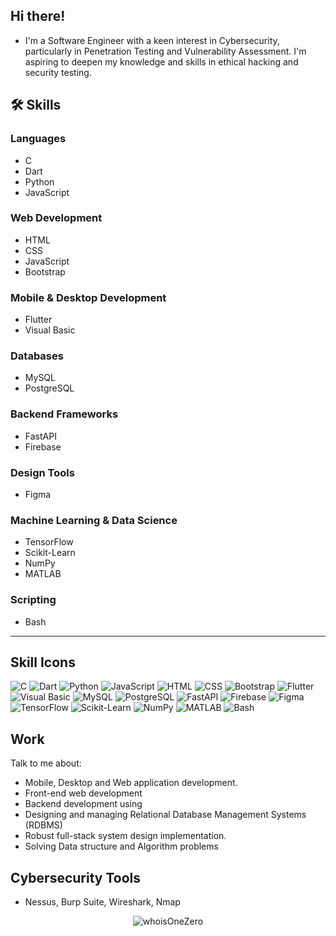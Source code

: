 ## Hi there!

- I'm a Software Engineer with a keen interest in Cybersecurity, particularly in Penetration Testing and Vulnerability Assessment. I'm aspiring to deepen my knowledge and skills in ethical hacking and security testing.

<!-- ## 🛠 Skills

**Languages**

- C, Dart, Python, JavaScript, Visual Basic -->

## 🛠 **Skills**

### Languages

- C
- Dart
- Python
- JavaScript

### Web Development

- HTML
- CSS
- JavaScript
- Bootstrap

### Mobile & Desktop Development

- Flutter
- Visual Basic

### Databases

- MySQL
- PostgreSQL

### Backend Frameworks

- FastAPI
- Firebase

### Design Tools

- Figma

### Machine Learning & Data Science

- TensorFlow
- Scikit-Learn
- NumPy
- MATLAB

### Scripting

- Bash

---

## Skill Icons

![C](https://img.shields.io/badge/-C-A8B9CC?logo=c&logoColor=white&style=for-the-badge)
![Dart](https://img.shields.io/badge/-Dart-0175C2?logo=dart&logoColor=white&style=for-the-badge)
![Python](https://img.shields.io/badge/-Python-3776AB?logo=python&logoColor=white&style=for-the-badge)
![JavaScript](https://img.shields.io/badge/-JavaScript-F7DF1E?logo=javascript&logoColor=black&style=for-the-badge)
![HTML](https://img.shields.io/badge/-HTML5-E34F26?logo=html5&logoColor=white&style=for-the-badge)
![CSS](https://img.shields.io/badge/-CSS3-1572B6?logo=css3&logoColor=white&style=for-the-badge)
![Bootstrap](https://img.shields.io/badge/-Bootstrap-7952B3?logo=bootstrap&logoColor=white&style=for-the-badge)
![Flutter](https://img.shields.io/badge/-Flutter-02569B?logo=flutter&logoColor=white&style=for-the-badge)
![Visual Basic](https://img.shields.io/badge/-Visual%20Basic-5C2D91?logo=dot-net&logoColor=white&style=for-the-badge)
![MySQL](https://img.shields.io/badge/-MySQL-4479A1?logo=mysql&logoColor=white&style=for-the-badge)
![PostgreSQL](https://img.shields.io/badge/-PostgreSQL-4169E1?logo=postgresql&logoColor=white&style=for-the-badge)
![FastAPI](https://img.shields.io/badge/-FastAPI-009688?logo=fastapi&logoColor=white&style=for-the-badge)
![Firebase](https://img.shields.io/badge/-Firebase-FFCA28?logo=firebase&logoColor=black&style=for-the-badge)
![Figma](https://img.shields.io/badge/-Figma-F24E1E?logo=figma&logoColor=white&style=for-the-badge)
![TensorFlow](https://img.shields.io/badge/-TensorFlow-FF6F00?logo=tensorflow&logoColor=white&style=for-the-badge)
![Scikit-Learn](https://img.shields.io/badge/-Scikit%20Learn-F7931E?logo=scikit-learn&logoColor=white&style=for-the-badge)
![NumPy](https://img.shields.io/badge/-NumPy-013243?logo=numpy&logoColor=white&style=for-the-badge)
![MATLAB](https://img.shields.io/badge/-MATLAB-0076A8?logo=mathworks&logoColor=white&style=for-the-badge)
![Bash](https://img.shields.io/badge/-Bash-4EAA25?logo=gnu-bash&logoColor=white&style=for-the-badge)

## Work

Talk to me about:

- Mobile, Desktop and Web application development.
- Front-end web development
- Backend development using
- Designing and managing Relational Database Management Systems (RDBMS)
- Robust full-stack system design implementation.
- Solving Data structure and Algorithm problems

## Cybersecurity Tools

- Nessus, Burp Suite, Wireshark, Nmap

<!-- ## 🏆 Certifications

## 👩‍💻 Professional Experience -->

<p align="center"><img src="https://github-readme-stats.vercel.app/api/top-langs/?username=whoisOneZero&theme=vue-dark&show_icons=true&hide_border=true&layout=compact" alt="whoisOneZero" /></p>

<!-- <iframe width="600" height="600" src="https://ionicabizau.github.io/github-profile-languages/api.html?whoisonezero" frameborder="0"></iframe> -->
